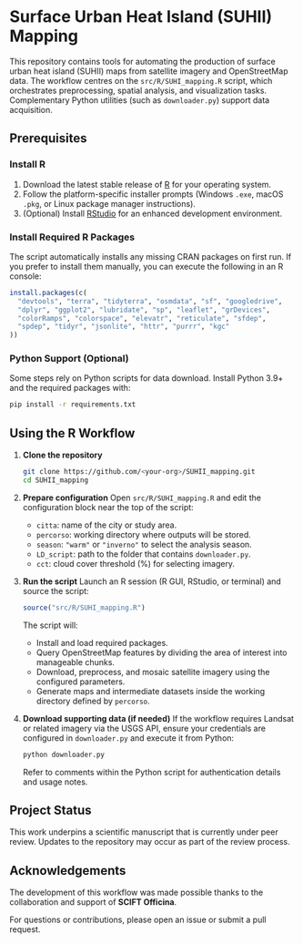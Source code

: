 # Surface Urban Heat Island (SUHII) Mapping

This repository contains tools for automating the production of surface urban heat island (SUHII) maps from satellite imagery and OpenStreetMap data. The workflow centres on the `src/R/SUHI_mapping.R` script, which orchestrates preprocessing, spatial analysis, and visualization tasks. Complementary Python utilities (such as `downloader.py`) support data acquisition.

## Prerequisites

### Install R
1. Download the latest stable release of [R](https://cran.r-project.org/) for your operating system.
2. Follow the platform-specific installer prompts (Windows `.exe`, macOS `.pkg`, or Linux package manager instructions).
3. (Optional) Install [RStudio](https://posit.co/download/rstudio-desktop/) for an enhanced development environment.

### Install Required R Packages
The script automatically installs any missing CRAN packages on first run. If you prefer to install them manually, you can execute the following in an R console:

```r
install.packages(c(
  "devtools", "terra", "tidyterra", "osmdata", "sf", "googledrive",
  "dplyr", "ggplot2", "lubridate", "sp", "leaflet", "grDevices",
  "colorRamps", "colorspace", "elevatr", "reticulate", "sfdep",
  "spdep", "tidyr", "jsonlite", "httr", "purrr", "kgc"
))
```

### Python Support (Optional)
Some steps rely on Python scripts for data download. Install Python 3.9+ and the required packages with:

```bash
pip install -r requirements.txt
```

## Using the R Workflow

1. **Clone the repository**
   ```bash
   git clone https://github.com/<your-org>/SUHII_mapping.git
   cd SUHII_mapping
   ```

2. **Prepare configuration**
   Open `src/R/SUHI_mapping.R` and edit the configuration block near the top of the script:
   - `citta`: name of the city or study area.
   - `percorso`: working directory where outputs will be stored.
   - `season`: `"warm"` or `"inverno"` to select the analysis season.
   - `LD_script`: path to the folder that contains `downloader.py`.
   - `cct`: cloud cover threshold (%) for selecting imagery.

3. **Run the script**
   Launch an R session (R GUI, RStudio, or terminal) and source the script:
   ```r
   source("src/R/SUHI_mapping.R")
   ```
   The script will:
   - Install and load required packages.
   - Query OpenStreetMap features by dividing the area of interest into manageable chunks.
   - Download, preprocess, and mosaic satellite imagery using the configured parameters.
   - Generate maps and intermediate datasets inside the working directory defined by `percorso`.

4. **Download supporting data (if needed)**
   If the workflow requires Landsat or related imagery via the USGS API, ensure your credentials are configured in `downloader.py` and execute it from Python:
   ```bash
   python downloader.py
   ```
   Refer to comments within the Python script for authentication details and usage notes.

## Project Status
This work underpins a scientific manuscript that is currently under peer review. Updates to the repository may occur as part of the review process.

## Acknowledgements
The development of this workflow was made possible thanks to the collaboration and support of **SCIFT Officina**.

For questions or contributions, please open an issue or submit a pull request.
